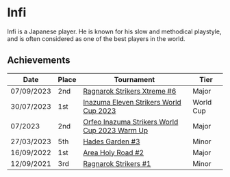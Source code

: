 # Infi

Infi is a Japanese player. 
He is known for his slow and methodical playstyle, and is often considered as one of the best players in the world.

## Achievements

| Date | Place | Tournament | Tier |
| - | - | - | - |
| 07/09/2023 | 2nd | [Ragnarok Strikers Xtreme #6](/inapedia/tournaments/ragna/ragnax6.md) | Major |
| 30/07/2023 | 1st | [Inazuma Eleven Strikers World Cup 2023](/tournaments/worldcup23.md) | World Cup |
| 07/2023 | 2nd | [Orfeo Inazuma Strikers World Cup 2023 Warm Up](/inapedia/tournaments/misc/orfeowc.md) | Major |
| 27/03/2023 | 5th | [Hades Garden #3](/inapedia/tournaments/hg/hg3.md) | Minor |
| 16/09/2022 | 1st | [Area Holy Road #2](/inapedia/tournaments/misc/holyroad2.md) | Major |
| 12/09/2021 | 3rd | [Ragnarok Strikers #1](/inapedia/tournaments/ragna/ragna1.md) | Minor |

